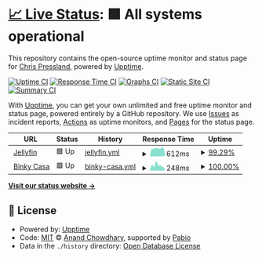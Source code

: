 # [📈 Live Status](https://status.cpressland.io): <!--live status--> **🟩 All systems operational**

This repository contains the open-source uptime monitor and status page for [Chris Pressland](https://www.cpressland.io/), powered by [Upptime](https://github.com/upptime/upptime).

[![Uptime CI](https://github.com/cpressland/upptime/workflows/Uptime%20CI/badge.svg)](https://github.com/cpressland/upptime/actions?query=workflow%3A%22Uptime+CI%22)
[![Response Time CI](https://github.com/cpressland/upptime/workflows/Response%20Time%20CI/badge.svg)](https://github.com/cpressland/upptime/actions?query=workflow%3A%22Response+Time+CI%22)
[![Graphs CI](https://github.com/cpressland/upptime/workflows/Graphs%20CI/badge.svg)](https://github.com/cpressland/upptime/actions?query=workflow%3A%22Graphs+CI%22)
[![Static Site CI](https://github.com/cpressland/upptime/workflows/Static%20Site%20CI/badge.svg)](https://github.com/cpressland/upptime/actions?query=workflow%3A%22Static+Site+CI%22)
[![Summary CI](https://github.com/cpressland/upptime/workflows/Summary%20CI/badge.svg)](https://github.com/cpressland/upptime/actions?query=workflow%3A%22Summary+CI%22)

With [Upptime](https://upptime.js.org), you can get your own unlimited and free uptime monitor and status page, powered entirely by a GitHub repository. We use [Issues](https://github.com/cpressland/upptime/issues) as incident reports, [Actions](https://github.com/cpressland/upptime/actions) as uptime monitors, and [Pages](https://status.cpressland.io) for the status page.

<!--start: status pages-->
<!-- This summary is generated by Upptime (https://github.com/upptime/upptime) -->
<!-- Do not edit this manually, your changes will be overwritten -->
<!-- prettier-ignore -->
| URL | Status | History | Response Time | Uptime |
| --- | ------ | ------- | ------------- | ------ |
| <img alt="" src="https://icons.duckduckgo.com/ip3/jellyfin.cpressland.io.ico" height="13"> [Jellyfin](https://jellyfin.cpressland.io/web/) | 🟩 Up | [jellyfin.yml](https://github.com/cpressland/upptime/commits/HEAD/history/jellyfin.yml) | <details><summary><img alt="Response time graph" src="./graphs/jellyfin/response-time-week.png" height="20"> 612ms</summary><br><a href="https://status.cpressland.io/history/jellyfin"><img alt="Response time 686" src="https://img.shields.io/endpoint?url=https%3A%2F%2Fraw.githubusercontent.com%2Fcpressland%2Fupptime%2FHEAD%2Fapi%2Fjellyfin%2Fresponse-time.json"></a><br><a href="https://status.cpressland.io/history/jellyfin"><img alt="24-hour response time 400" src="https://img.shields.io/endpoint?url=https%3A%2F%2Fraw.githubusercontent.com%2Fcpressland%2Fupptime%2FHEAD%2Fapi%2Fjellyfin%2Fresponse-time-day.json"></a><br><a href="https://status.cpressland.io/history/jellyfin"><img alt="7-day response time 612" src="https://img.shields.io/endpoint?url=https%3A%2F%2Fraw.githubusercontent.com%2Fcpressland%2Fupptime%2FHEAD%2Fapi%2Fjellyfin%2Fresponse-time-week.json"></a><br><a href="https://status.cpressland.io/history/jellyfin"><img alt="30-day response time 627" src="https://img.shields.io/endpoint?url=https%3A%2F%2Fraw.githubusercontent.com%2Fcpressland%2Fupptime%2FHEAD%2Fapi%2Fjellyfin%2Fresponse-time-month.json"></a><br><a href="https://status.cpressland.io/history/jellyfin"><img alt="1-year response time 686" src="https://img.shields.io/endpoint?url=https%3A%2F%2Fraw.githubusercontent.com%2Fcpressland%2Fupptime%2FHEAD%2Fapi%2Fjellyfin%2Fresponse-time-year.json"></a></details> | <details><summary><a href="https://status.cpressland.io/history/jellyfin">99.29%</a></summary><a href="https://status.cpressland.io/history/jellyfin"><img alt="All-time uptime 99.07%" src="https://img.shields.io/endpoint?url=https%3A%2F%2Fraw.githubusercontent.com%2Fcpressland%2Fupptime%2FHEAD%2Fapi%2Fjellyfin%2Fuptime.json"></a><br><a href="https://status.cpressland.io/history/jellyfin"><img alt="24-hour uptime 100.00%" src="https://img.shields.io/endpoint?url=https%3A%2F%2Fraw.githubusercontent.com%2Fcpressland%2Fupptime%2FHEAD%2Fapi%2Fjellyfin%2Fuptime-day.json"></a><br><a href="https://status.cpressland.io/history/jellyfin"><img alt="7-day uptime 99.29%" src="https://img.shields.io/endpoint?url=https%3A%2F%2Fraw.githubusercontent.com%2Fcpressland%2Fupptime%2FHEAD%2Fapi%2Fjellyfin%2Fuptime-week.json"></a><br><a href="https://status.cpressland.io/history/jellyfin"><img alt="30-day uptime 99.61%" src="https://img.shields.io/endpoint?url=https%3A%2F%2Fraw.githubusercontent.com%2Fcpressland%2Fupptime%2FHEAD%2Fapi%2Fjellyfin%2Fuptime-month.json"></a><br><a href="https://status.cpressland.io/history/jellyfin"><img alt="1-year uptime 99.07%" src="https://img.shields.io/endpoint?url=https%3A%2F%2Fraw.githubusercontent.com%2Fcpressland%2Fupptime%2FHEAD%2Fapi%2Fjellyfin%2Fuptime-year.json"></a></details>
| <img alt="" src="https://icons.duckduckgo.com/ip3/binky.casa.ico" height="13"> [Binky Casa](https://binky.casa/) | 🟩 Up | [binky-casa.yml](https://github.com/cpressland/upptime/commits/HEAD/history/binky-casa.yml) | <details><summary><img alt="Response time graph" src="./graphs/binky-casa/response-time-week.png" height="20"> 248ms</summary><br><a href="https://status.cpressland.io/history/binky-casa"><img alt="Response time 433" src="https://img.shields.io/endpoint?url=https%3A%2F%2Fraw.githubusercontent.com%2Fcpressland%2Fupptime%2FHEAD%2Fapi%2Fbinky-casa%2Fresponse-time.json"></a><br><a href="https://status.cpressland.io/history/binky-casa"><img alt="24-hour response time 108" src="https://img.shields.io/endpoint?url=https%3A%2F%2Fraw.githubusercontent.com%2Fcpressland%2Fupptime%2FHEAD%2Fapi%2Fbinky-casa%2Fresponse-time-day.json"></a><br><a href="https://status.cpressland.io/history/binky-casa"><img alt="7-day response time 248" src="https://img.shields.io/endpoint?url=https%3A%2F%2Fraw.githubusercontent.com%2Fcpressland%2Fupptime%2FHEAD%2Fapi%2Fbinky-casa%2Fresponse-time-week.json"></a><br><a href="https://status.cpressland.io/history/binky-casa"><img alt="30-day response time 317" src="https://img.shields.io/endpoint?url=https%3A%2F%2Fraw.githubusercontent.com%2Fcpressland%2Fupptime%2FHEAD%2Fapi%2Fbinky-casa%2Fresponse-time-month.json"></a><br><a href="https://status.cpressland.io/history/binky-casa"><img alt="1-year response time 433" src="https://img.shields.io/endpoint?url=https%3A%2F%2Fraw.githubusercontent.com%2Fcpressland%2Fupptime%2FHEAD%2Fapi%2Fbinky-casa%2Fresponse-time-year.json"></a></details> | <details><summary><a href="https://status.cpressland.io/history/binky-casa">100.00%</a></summary><a href="https://status.cpressland.io/history/binky-casa"><img alt="All-time uptime 99.86%" src="https://img.shields.io/endpoint?url=https%3A%2F%2Fraw.githubusercontent.com%2Fcpressland%2Fupptime%2FHEAD%2Fapi%2Fbinky-casa%2Fuptime.json"></a><br><a href="https://status.cpressland.io/history/binky-casa"><img alt="24-hour uptime 100.00%" src="https://img.shields.io/endpoint?url=https%3A%2F%2Fraw.githubusercontent.com%2Fcpressland%2Fupptime%2FHEAD%2Fapi%2Fbinky-casa%2Fuptime-day.json"></a><br><a href="https://status.cpressland.io/history/binky-casa"><img alt="7-day uptime 100.00%" src="https://img.shields.io/endpoint?url=https%3A%2F%2Fraw.githubusercontent.com%2Fcpressland%2Fupptime%2FHEAD%2Fapi%2Fbinky-casa%2Fuptime-week.json"></a><br><a href="https://status.cpressland.io/history/binky-casa"><img alt="30-day uptime 100.00%" src="https://img.shields.io/endpoint?url=https%3A%2F%2Fraw.githubusercontent.com%2Fcpressland%2Fupptime%2FHEAD%2Fapi%2Fbinky-casa%2Fuptime-month.json"></a><br><a href="https://status.cpressland.io/history/binky-casa"><img alt="1-year uptime 99.86%" src="https://img.shields.io/endpoint?url=https%3A%2F%2Fraw.githubusercontent.com%2Fcpressland%2Fupptime%2FHEAD%2Fapi%2Fbinky-casa%2Fuptime-year.json"></a></details>

<!--end: status pages-->

[**Visit our status website →**](https://status.cpressland.io)

## 📄 License

- Powered by: [Upptime](https://github.com/upptime/upptime)
- Code: [MIT](./LICENSE) © [Anand Chowdhary](https://anandchowdhary.com), supported by [Pabio](https://pabio.com)
- Data in the `./history` directory: [Open Database License](https://opendatacommons.org/licenses/odbl/1-0/)
